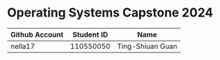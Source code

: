 # Operating Systems Capstone 2024

| Github Account | Student ID | Name             |
| -------------- | ---------- | ---------------- |
| nella17        | 110550050  | Ting-Shiuan Guan |
